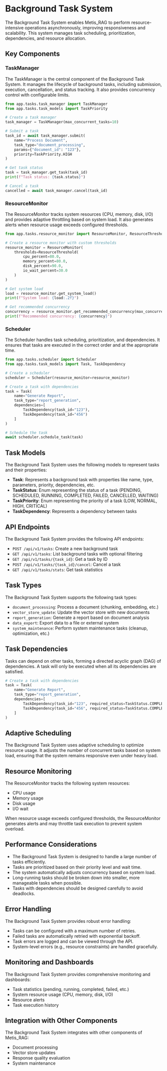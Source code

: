 # Background Task System

The Background Task System enables Metis_RAG to perform resource-intensive operations asynchronously, improving responsiveness and scalability. This system manages task scheduling, prioritization, dependencies, and resource allocation.

## Key Components

### TaskManager

The TaskManager is the central component of the Background Task System. It manages the lifecycle of background tasks, including submission, execution, cancellation, and status tracking. It also provides concurrency control with configurable limits.

```python
from app.tasks.task_manager import TaskManager
from app.tasks.task_models import TaskPriority

# Create a task manager
task_manager = TaskManager(max_concurrent_tasks=10)

# Submit a task
task_id = await task_manager.submit(
    name="Process Document",
    task_type="document_processing",
    params={"document_id": "123"},
    priority=TaskPriority.HIGH
)

# Get task status
task = task_manager.get_task(task_id)
print(f"Task status: {task.status}")

# Cancel a task
cancelled = await task_manager.cancel(task_id)
```

### ResourceMonitor

The ResourceMonitor tracks system resources (CPU, memory, disk, I/O) and provides adaptive throttling based on system load. It also generates alerts when resource usage exceeds configured thresholds.

```python
from app.tasks.resource_monitor import ResourceMonitor, ResourceThreshold

# Create a resource monitor with custom thresholds
resource_monitor = ResourceMonitor(
    thresholds=ResourceThreshold(
        cpu_percent=80.0,
        memory_percent=80.0,
        disk_percent=90.0,
        io_wait_percent=30.0
    )
)

# Get system load
load = resource_monitor.get_system_load()
print(f"System load: {load:.2f}")

# Get recommended concurrency
concurrency = resource_monitor.get_recommended_concurrency(max_concurrency=10)
print(f"Recommended concurrency: {concurrency}")
```

### Scheduler

The Scheduler handles task scheduling, prioritization, and dependencies. It ensures that tasks are executed in the correct order and at the appropriate time.

```python
from app.tasks.scheduler import Scheduler
from app.tasks.task_models import Task, TaskDependency

# Create a scheduler
scheduler = Scheduler(resource_monitor=resource_monitor)

# Create a task with dependencies
task = Task(
    name="Generate Report",
    task_type="report_generation",
    dependencies=[
        TaskDependency(task_id="123"),
        TaskDependency(task_id="456")
    ]
)

# Schedule the task
await scheduler.schedule_task(task)
```

## Task Models

The Background Task System uses the following models to represent tasks and their properties:

- **Task**: Represents a background task with properties like name, type, parameters, priority, dependencies, etc.
- **TaskStatus**: Enum representing the status of a task (PENDING, SCHEDULED, RUNNING, COMPLETED, FAILED, CANCELLED, WAITING)
- **TaskPriority**: Enum representing the priority of a task (LOW, NORMAL, HIGH, CRITICAL)
- **TaskDependency**: Represents a dependency between tasks

## API Endpoints

The Background Task System provides the following API endpoints:

- `POST /api/v1/tasks`: Create a new background task
- `GET /api/v1/tasks`: List background tasks with optional filtering
- `GET /api/v1/tasks/{task_id}`: Get a task by ID
- `POST /api/v1/tasks/{task_id}/cancel`: Cancel a task
- `GET /api/v1/tasks/stats`: Get task statistics

## Task Types

The Background Task System supports the following task types:

- `document_processing`: Process a document (chunking, embedding, etc.)
- `vector_store_update`: Update the vector store with new documents
- `report_generation`: Generate a report based on document analysis
- `data_export`: Export data to a file or external system
- `system_maintenance`: Perform system maintenance tasks (cleanup, optimization, etc.)

## Task Dependencies

Tasks can depend on other tasks, forming a directed acyclic graph (DAG) of dependencies. A task will only be executed when all its dependencies are satisfied.

```python
# Create a task with dependencies
task = Task(
    name="Generate Report",
    task_type="report_generation",
    dependencies=[
        TaskDependency(task_id="123", required_status=TaskStatus.COMPLETED),
        TaskDependency(task_id="456", required_status=TaskStatus.COMPLETED)
    ]
)
```

## Adaptive Scheduling

The Background Task System uses adaptive scheduling to optimize resource usage. It adjusts the number of concurrent tasks based on system load, ensuring that the system remains responsive even under heavy load.

## Resource Monitoring

The ResourceMonitor tracks the following system resources:

- CPU usage
- Memory usage
- Disk usage
- I/O wait

When resource usage exceeds configured thresholds, the ResourceMonitor generates alerts and may throttle task execution to prevent system overload.

## Performance Considerations

- The Background Task System is designed to handle a large number of tasks efficiently.
- Tasks are prioritized based on their priority level and wait time.
- The system automatically adjusts concurrency based on system load.
- Long-running tasks should be broken down into smaller, more manageable tasks when possible.
- Tasks with dependencies should be designed carefully to avoid deadlocks.

## Error Handling

The Background Task System provides robust error handling:

- Tasks can be configured with a maximum number of retries.
- Failed tasks are automatically retried with exponential backoff.
- Task errors are logged and can be viewed through the API.
- System-level errors (e.g., resource constraints) are handled gracefully.

## Monitoring and Dashboards

The Background Task System provides comprehensive monitoring and dashboards:

- Task statistics (pending, running, completed, failed, etc.)
- System resource usage (CPU, memory, disk, I/O)
- Resource alerts
- Task execution history

## Integration with Other Components

The Background Task System integrates with other components of Metis_RAG:

- Document processing
- Vector store updates
- Response quality evaluation
- System maintenance